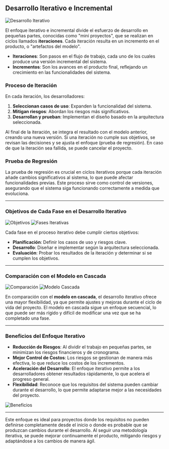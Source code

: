 
## **Desarrollo Iterativo e Incremental**

![Desarrollo Iterativo](https://lh7-rt.googleusercontent.com/docsz/AD_4nXcFWcYWifX1YMYNaqZqgLw1INDBU15OR5MwYQa35Vn5NMLBNpTG9sh3D4OVx-SkfYMkn6UaZ4dgJJoY8wdOY4JYeyh2a36mGCTYrqUIGS1t9KiykpxKyguFHJbG8c1a3vXR1532FdWG9Ujsw2zr_VZ_n_7v?key=VReuh94fGGpJZLGsXsGdUQ)

El enfoque iterativo e incremental divide el esfuerzo de desarrollo en pequeñas partes, conocidas como "mini proyectos", que se realizan en ciclos llamados **iteraciones**. Cada iteración resulta en un incremento en el producto, o "artefactos del modelo".

- **Iteraciones**: Son pasos en el flujo de trabajo, cada uno de los cuales produce una versión incremental del sistema.
- **Incrementos**: Son los avances en el producto final, reflejando un crecimiento en las funcionalidades del sistema.

### **Proceso de Iteración**

En cada iteración, los desarrolladores:

1. **Seleccionan casos de uso**: Expanden la funcionalidad del sistema.
2. **Mitigan riesgos**: Abordan los riesgos más significativos.
3. **Desarrollan y prueban**: Implementan el diseño basado en la arquitectura seleccionada.

Al final de la iteración, se integra el resultado con el modelo anterior, creando una nueva versión. Si una iteración no cumple sus objetivos, se revisan las decisiones y se ajusta el enfoque (prueba de regresión). En caso de que la iteración sea fallida, se puede cancelar el proyecto.

### **Prueba de Regresión**

La prueba de regresión es crucial en ciclos iterativos porque cada iteración añade cambios significativos al sistema, lo que puede afectar funcionalidades previas. Este proceso sirve como control de versiones, asegurando que el sistema siga funcionando correctamente a medida que evoluciona.

---

### **Objetivos de Cada Fase en el Desarrollo Iterativo**

![Objetivos](https://lh7-rt.googleusercontent.com/docsz/AD_4nXczTLKeuxgpnjXsV61QOkBm-5Fky2dEpesMGYqzcnODFkI8P1hHWXlgDfK-MOfaAWbFmHikavoszN9sdSxgldH3mqPILHDnCr7YhByDclQoOzIwV2hn_gjCFAIbBmRTa8u-ulL8d59OeqxrpMLA05L1zrIa?key=VReuh94fGGpJZLGsXsGdUQ) ![Fases Iterativas](https://lh7-rt.googleusercontent.com/docsz/AD_4nXekOSbTFujyQStoAgel4B7_Mxa-cA2ekGnyupuRwvKMT2YtZRYXYNHugm2ZIUKzoMTuTkjqm19lXCLiX86OaalQC5Hrpj6u6gLGOiWWGwcPlhvloYxl78bQZNHM-cw_KisRIqRtafZd-AuwMbFVHUWQ4dVN?key=VReuh94fGGpJZLGsXsGdUQ)

Cada fase en el proceso iterativo debe cumplir ciertos objetivos:

- **Planificación**: Definir los casos de uso y riesgos clave.
- **Desarrollo**: Diseñar e implementar según la arquitectura seleccionada.
- **Evaluación**: Probar los resultados de la iteración y determinar si se cumplen los objetivos.

---

### **Comparación con el Modelo en Cascada**

![Comparación](https://lh7-rt.googleusercontent.com/docsz/AD_4nXdnR_jIAx8OwehmwnY-zbjeKzkfd86c36iQtzqaePnI_lkJ90WXHrQODC7P03n2gS4sxuS_OiFKPHU-PbSh_Rm98S31Cl2M4fcEUZmH7ToqCKSn25HrEoXziC59B9HYVuweBmfZqoRWPhqHtSo5VWfPllqE?key=VReuh94fGGpJZLGsXsGdUQ) ![Modelo Cascada](https://lh7-rt.googleusercontent.com/docsz/AD_4nXfSQk5FkG0R9a9g8Kx5GQt1WYyHpCgqxIKUe7_UGJRlka1oFd_42nNLUy7mgPEDdeOn7ezVn4wUbo9NEFPWqm31QADRnd7oPxJTOFdZFu_MgsHc7aXRg6m1_w_SS998ds2sqtYWI3GTeRklsaYbcnr1yk_N?key=VReuh94fGGpJZLGsXsGdUQ)

En comparación con el **modelo en cascada**, el desarrollo iterativo ofrece una mayor flexibilidad, ya que permite ajustes y mejoras durante el ciclo de vida del proyecto. El modelo en cascada sigue un enfoque secuencial, lo que puede ser más rígido y difícil de modificar una vez que se ha completado una fase.

---

### **Beneficios del Enfoque Iterativo**

- **Reducción de Riesgos**: Al dividir el trabajo en pequeñas partes, se minimizan los riesgos financieros y de cronograma.
- **Mejor Control de Costos**: Los riesgos se gestionan de manera más efectiva, lo que reduce los costos de los incrementos.
- **Aceleración del Desarrollo**: El enfoque iterativo permite a los desarrolladores obtener resultados rápidamente, lo que acelera el progreso general.
- **Flexibilidad**: Reconoce que los requisitos del sistema pueden cambiar durante el desarrollo, lo que permite adaptarse mejor a las necesidades del proyecto.

![Beneficios](https://lh7-rt.googleusercontent.com/docsz/AD_4nXeKqqxB_C2Jd6dgcQCYFJd-XlmtkGJ8uj84V9eZVcRdJ2C_jD_4zsrOGHEdww7cbbSsf0Q_PsjZG0VFq01TR7L0roq6Kf3F7qRHo0c3k-odaIfd27c1lpl-V_iZzsPvLFrDj06lc9SIPq1OUIMfrvkGJadu?key=VReuh94fGGpJZLGsXsGdUQ)

---

Este enfoque es ideal para proyectos donde los requisitos no pueden definirse completamente desde el inicio o donde es probable que se produzcan cambios durante el desarrollo. Al seguir una metodología iterativa, se puede mejorar continuamente el producto, mitigando riesgos y adaptándose a los cambios de manera ágil.

